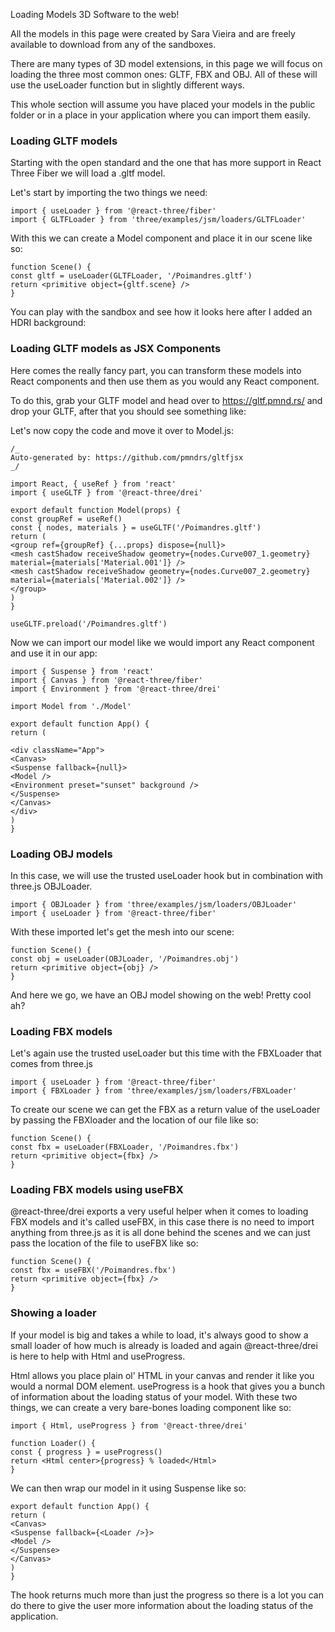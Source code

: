 Loading Models
3D Software to the web!

All the models in this page were created by Sara Vieira and are freely available to download from any of the sandboxes.

There are many types of 3D model extensions, in this page we will focus on loading the three most common ones: GLTF, FBX and OBJ. All of these will use the useLoader function but in slightly different ways.

This whole section will assume you have placed your models in the public folder or in a place in your application where you can import them easily.

### Loading GLTF models

Starting with the open standard and the one that has more support in React Three Fiber we will load a .gltf model.

Let's start by importing the two things we need:

```
import { useLoader } from '@react-three/fiber'
import { GLTFLoader } from 'three/examples/jsm/loaders/GLTFLoader'
```

With this we can create a Model component and place it in our scene like so:

```
function Scene() {
const gltf = useLoader(GLTFLoader, '/Poimandres.gltf')
return <primitive object={gltf.scene} />
}
```

You can play with the sandbox and see how it looks here after I added an HDRI background:

### Loading GLTF models as JSX Components

Here comes the really fancy part, you can transform these models into React components and then use them as you would any React component.

To do this, grab your GLTF model and head over to https://gltf.pmnd.rs/ and drop your GLTF, after that you should see something like:

Let's now copy the code and move it over to Model.js:

```
/_
Auto-generated by: https://github.com/pmndrs/gltfjsx
_/

import React, { useRef } from 'react'
import { useGLTF } from '@react-three/drei'

export default function Model(props) {
const groupRef = useRef()
const { nodes, materials } = useGLTF('/Poimandres.gltf')
return (
<group ref={groupRef} {...props} dispose={null}>
<mesh castShadow receiveShadow geometry={nodes.Curve007_1.geometry} material={materials['Material.001']} />
<mesh castShadow receiveShadow geometry={nodes.Curve007_2.geometry} material={materials['Material.002']} />
</group>
)
}

useGLTF.preload('/Poimandres.gltf')
```

Now we can import our model like we would import any React component and use it in our app:

```
import { Suspense } from 'react'
import { Canvas } from '@react-three/fiber'
import { Environment } from '@react-three/drei'

import Model from './Model'

export default function App() {
return (

<div className="App">
<Canvas>
<Suspense fallback={null}>
<Model />
<Environment preset="sunset" background />
</Suspense>
</Canvas>
</div>
)
}
```

### Loading OBJ models

In this case, we will use the trusted useLoader hook but in combination with three.js OBJLoader.

```
import { OBJLoader } from 'three/examples/jsm/loaders/OBJLoader'
import { useLoader } from '@react-three/fiber'
```

With these imported let's get the mesh into our scene:

```
function Scene() {
const obj = useLoader(OBJLoader, '/Poimandres.obj')
return <primitive object={obj} />
}
```

And here we go, we have an OBJ model showing on the web! Pretty cool ah?

### Loading FBX models

Let's again use the trusted useLoader but this time with the FBXLoader that comes from three.js

```
import { useLoader } from '@react-three/fiber'
import { FBXLoader } from 'three/examples/jsm/loaders/FBXLoader'
```

To create our scene we can get the FBX as a return value of the useLoader by passing the FBXloader and the location of our file like so:

```
function Scene() {
const fbx = useLoader(FBXLoader, '/Poimandres.fbx')
return <primitive object={fbx} />
}
```

### Loading FBX models using useFBX

@react-three/drei exports a very useful helper when it comes to loading FBX models and it's called useFBX, in this case there is no need to import anything from three.js as it is all done behind the scenes and we can just pass the location of the file to useFBX like so:

```
function Scene() {
const fbx = useFBX('/Poimandres.fbx')
return <primitive object={fbx} />
}
```

### Showing a loader

If your model is big and takes a while to load, it's always good to show a small loader of how much is already is loaded and again @react-three/drei is here to help with Html and useProgress.

Html allows you place plain ol' HTML in your canvas and render it like you would a normal DOM element.
useProgress is a hook that gives you a bunch of information about the loading status of your model.
With these two things, we can create a very bare-bones loading component like so:

```
import { Html, useProgress } from '@react-three/drei'

function Loader() {
const { progress } = useProgress()
return <Html center>{progress} % loaded</Html>
}
```

We can then wrap our model in it using Suspense like so:

```
export default function App() {
return (
<Canvas>
<Suspense fallback={<Loader />}>
<Model />
</Suspense>
</Canvas>
)
}
```

The hook returns much more than just the progress so there is a lot you can do there to give the user more information about the loading status of the application.
